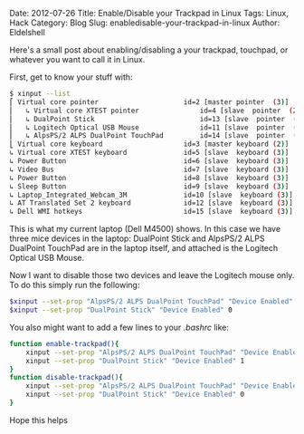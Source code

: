 Date: 2012-07-26
Title: Enable/Disable your Trackpad in Linux
Tags: Linux, Hack
Category: Blog
Slug: enabledisable-your-trackpad-in-linux
Author: Eldelshell

Here's a small post about enabling/disabling a your trackpad, touchpad, or whatever you want to call it in Linux.

First, get to know your stuff with:

```bash
$ xinput --list
⎡ Virtual core pointer                     id=2 [master pointer  (3)]
⎜   ↳ Virtual core XTEST pointer               id=4 [slave  pointer  (2)]
⎜   ↳ DualPoint Stick                          id=13 [slave  pointer  (2)]
⎜   ↳ Logitech Optical USB Mouse               id=11 [slave  pointer  (2)]
⎜   ↳ AlpsPS/2 ALPS DualPoint TouchPad         id=14 [slave  pointer  (2)]
⎣ Virtual core keyboard                    id=3 [master keyboard (2)]
↳ Virtual core XTEST keyboard              id=5 [slave  keyboard (3)]
↳ Power Button                             id=6 [slave  keyboard (3)]
↳ Video Bus                                id=7 [slave  keyboard (3)]
↳ Power Button                             id=8 [slave  keyboard (3)]
↳ Sleep Button                             id=9 [slave  keyboard (3)]
↳ Laptop_Integrated_Webcam_3M              id=10 [slave  keyboard (3)]
↳ AT Translated Set 2 keyboard             id=12 [slave  keyboard (3)]
↳ Dell WMI hotkeys                         id=15 [slave  keyboard (3)]
```

This is what my current laptop (Dell M4500) shows. In this case we have three mice devices in the laptop: DualPoint Stick and AlpsPS/2 ALPS DualPoint TouchPad are in the laptop itself, and attached is the Logitech Optical USB Mouse.

Now I want to disable those two devices and leave the Logitech mouse only. To do this simply run the following:

```bash
$xinput --set-prop "AlpsPS/2 ALPS DualPoint TouchPad" "Device Enabled" 0
$xinput --set-prop "DualPoint Stick" "Device Enabled" 0
```

You also might want to add a few lines to your _.bashrc_ like:

```bash
function enable-trackpad(){
	xinput --set-prop "AlpsPS/2 ALPS DualPoint TouchPad" "Device Enabled" 1
	xinput --set-prop "DualPoint Stick" "Device Enabled" 1
}
function disable-trackpad(){
	xinput --set-prop "AlpsPS/2 ALPS DualPoint TouchPad" "Device Enabled" 0
	xinput --set-prop "DualPoint Stick" "Device Enabled" 0
}
```

Hope this helps
